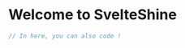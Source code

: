 <script>
  import Counter from "./Counter.svelte";
</script>

# Welcome to SvelteShine
<Counter />

```js
// In here, you can also code !
```
